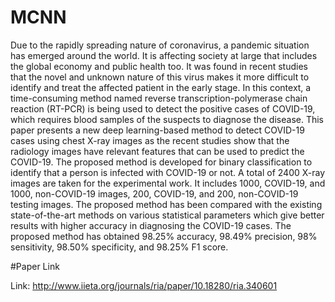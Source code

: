 # MCNN

Due to the rapidly spreading nature of coronavirus, a pandemic situation has emerged around the world. It is affecting society at large that includes the global economy and public health too. It was found in recent studies that the novel and unknown nature of this virus makes it more difficult to identify and treat the affected patient in the early stage. In this context, a time-consuming method named reverse transcription-polymerase chain reaction (RT-PCR) is being used to detect the positive cases of COVID-19, which requires blood samples of the suspects to diagnose the disease. This paper presents a new deep learning-based method to detect COVID-19 cases using chest X-ray images as the recent studies show that the radiology images have relevant features that can be used to predict the COVID-19. The proposed method is developed for binary classification to identify that a person is infected with COVID-19 or not. A total of 2400 X-ray images are taken for the experimental work. It includes 1000, COVID-19, and 1000, non-COVID-19 images, 200, COVID-19, and 200, non-COVID-19 testing images. The proposed method has been compared with the existing state-of-the-art methods on various statistical parameters which give better results with higher accuracy in diagnosing the COVID-19 cases. The proposed method has obtained 98.25% accuracy, 98.49% precision, 98% sensitivity, 98.50% specificity, and 98.25% F1 score.


#Paper Link

Link: http://www.iieta.org/journals/ria/paper/10.18280/ria.340601
